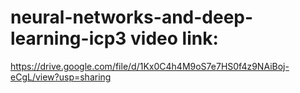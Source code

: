 # neural-networks-and-deep-learning-icp3 video link:
https://drive.google.com/file/d/1Kx0C4h4M9oS7e7HS0f4z9NAiBoj-eCgL/view?usp=sharing
